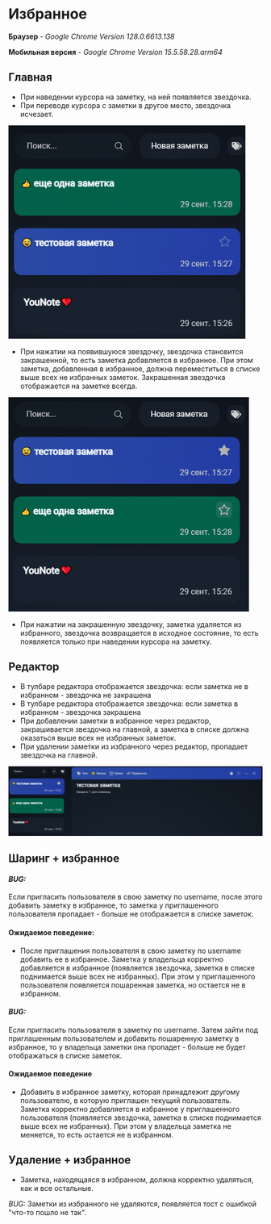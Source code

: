 # Избранное

**Браузер** - _Google Chrome Version 128.0.6613.138_

**Мобильная версия** - _Google Chrome Version 15.5.58.28.arm64_

## Главная

* При наведении курсора на заметку, на ней появляется звездочка. 
* При переводе курсора с заметки в другое место, звездочка исчезает.

![](img/image.png)

* При нажатии на появившуюся звездочку, звездочка становится закрашенной, то есть заметка добавляется в избранное. 
При этом заметка, добавленная в избранное, должна переместиться в списке выше всех не избранных заметок. 
Закрашенная звездочка отображается на заметке всегда.

![](img/image2.png)

* При нажатии на закрашенную звездочку, заметка удаляется из избранного, звездочка возвращается в исходное состояние, 
то есть появляется только при наведении курсора на заметку.

## Редактор

* В тулбаре редактора отображается звездочка: если заметка не в избранном - звездочка не закрашена
* В тулбаре редактора отображается звездочка: если заметка в избранном - звездочка закрашена
* При добавлении заметки в избранное через редактор, закрашивается звездочка на главной, а заметка в списке должна оказаться выше всех не избранных заметок.
* При удалении заметки из избранного через редактор, пропадает звездочка на главной.

![](img/image3.png)

## Шаринг + избранное

#### *BUG:* 
Если пригласить пользователя в свою заметку по username, после этого добавить заметку в избранное,
то заметка у приглашенного пользователя пропадает - больше не отображается в списке заметок.

#### Ожидаемое поведение:
* После приглашения пользователя в свою заметку по username добавить ее в избранное. 
Заметка у владельца корректно добавляется в избранное (появляется звездочка, заметка в списке поднимается выше всех не избранных). 
При этом у приглашенного пользователя появляется пошаренная заметка, но остается не в избранном.

#### *BUG:* 
Если пригласить пользователя в заметку по username. Затем зайти под приглашенным пользователем и добавить пошаренную 
заметку в избранное, то у владельца заметки она пропадет - больше не будет отображаться в списке заметок.

#### Ожидаемое поведение
* Добавить в избранное заметку, которая принадлежит другому пользователю, в которую приглашен текущий пользователь. 
Заметка корректно добавляется в избранное у приглашенного пользователя (появляется звездочка, заметка в списке поднимается выше всех не избранных). 
При этом у владельца заметка не меняется, то есть остается не в избранном.



## Удаление + избранное

* Заметка, находящаяся в избранном, должна корректно удаляться, как и все остальные.

*BUG:* Заметки из избранного не удаляются, появляется тост с ошибкой "что-то пошло не так".
